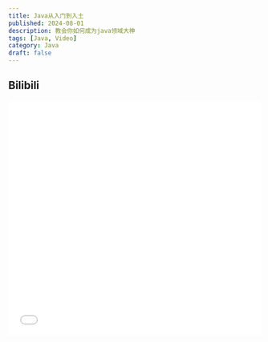 ```yaml
---
title: Java从入门到入土
published: 2024-08-01
description: 教会你如何成为java领域大神
tags: [Java, Video]
category: Java
draft: false
---
```


## Bilibili
<iframe width="100%" height="468" src="//player.bilibili.com/player.html?isOutside=true&aid=203821664&bvid=BV1fh411y7R8&cid=299710389&p=1" scrolling="no" border="0" frameborder="no" framespacing="0" allowfullscreen="true" &autoplay=0></iframe>
